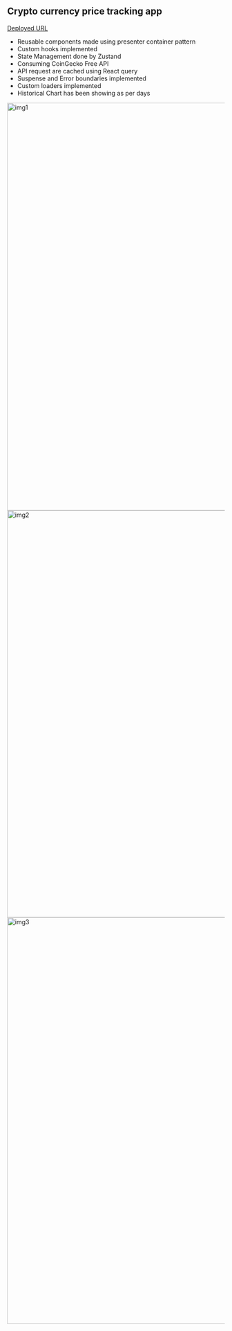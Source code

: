 ## Crypto currency price tracking app

[Deployed URL](https://coin-gecko-tracker.vercel.app/)

- Reusable components made using presenter container pattern
- Custom hooks implemented
- State Management done by Zustand
- Consuming CoinGecko Free API
- API request are cached using React query
- Suspense and Error boundaries implemented
- Custom loaders implemented
- Historical Chart has been showing as per days

<img width="941" alt="img1" src="https://github.com/user-attachments/assets/1f242ba6-b8e6-479a-b897-b35b318bc58d" />
<img width="940" alt="img2" src="https://github.com/user-attachments/assets/561f0eb7-bbc5-4c80-ad64-480c2926b053" />

<img width="939" alt="img3" src="https://github.com/user-attachments/assets/e5548aab-4ef3-437a-80a8-d96eeeee151c" />
